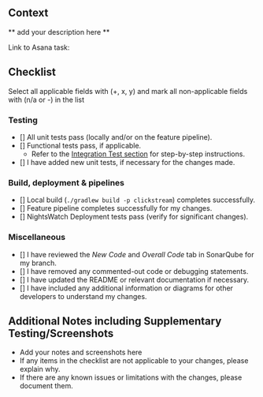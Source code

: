## Context
** add your description here **

Link to Asana task: 


## Checklist
Select all applicable fields with (+, x, y) and mark all non-applicable fields with (n/a or -) in the list   

### Testing
- [] All unit tests pass (locally and/or on the feature pipeline).
- [] Functional tests pass, if applicable. 
  - Refer to the [Integration Test section](https://quip-amazon.com/4atAAHVokRYT/Test-Clickstream-Android-SDK) for step-by-step instructions.    
- [] I have added new unit tests, if necessary for the changes made.

### Build, deployment & pipelines
- [] Local build (`./gradlew build -p clickstream`) completes successfully.
- [] Feature pipeline completes successfully for my changes.
- [] NightsWatch Deployment tests pass (verify for significant changes).

### Miscellaneous
- [] I have reviewed the *New Code* and *Overall Code* tab in SonarQube for my branch.
- [] I have removed any commented-out code or debugging statements.
- [] I have updated the README or relevant documentation if necessary.
- [] I have included any additional information or diagrams for other developers to understand my changes.

## Additional Notes including Supplementary Testing/Screenshots
* Add your notes and screenshots here 
* If any items in the checklist are not applicable to your changes, please explain why.
* If there are any known issues or limitations with the changes, please document them.
